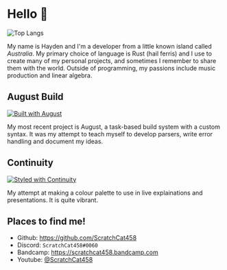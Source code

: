 # Hello 🦀

![Top Langs](https://github-readme-stats.vercel.app/api/top-langs/?username=ScratchCat458)

My name is Hayden and I'm a developer from a little known island called *Australia*.
My primary choice of language is Rust (hail ferris) and I use to create many of my personal projects, and sometimes I remember to share them with the world.
Outside of programming, my passions include music production and linear algebra.

## August Build 
[![Built with August](https://img.shields.io/badge/built%20with-august-blueviolet)](https://github.com/ScratchCat458/august-build)

My most recent project is August, a task-based build system with a custom syntax.
It was my attempt to teach myself to develop parsers, write error handling and document my ideas.

## Continuity
[![Styled with Continuity](https://img.shields.io/badge/styled%20using-continuity-cc297a)](https://github.com/ScratchCat458/continuity-palette)

My attempt at making a colour palette to use in live explainations and presentations.
It is quite vibrant.

## Places to find me!
- Github: https://github.com/ScratchCat458
- Discord: `ScratchCat458#0060`
- Bandcamp: https://scratchcat458.bandcamp.com
- Youtube: [@ScratchCat458](https://www.youtube.com/channel/UC33MioXVGwt-2bQ6clOQRbA)

<!--
**ScratchCat458/ScratchCat458** is a ✨ _special_ ✨ repository because its `README.md` (this file) appears on your GitHub profile.

Here are some ideas to get you started:

- 🔭 I’m currently working on ...
- 🌱 I’m currently learning ...
- 👯 I’m looking to collaborate on ...
- 🤔 I’m looking for help with ...
- 💬 Ask me about ...
- 📫 How to reach me: ...
- 😄 Pronouns: ...
- ⚡ Fun fact: ...
-->
